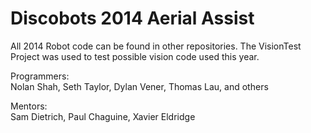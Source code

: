 Discobots 2014 Aerial Assist
=========
All 2014 Robot code can be found in other repositories. The VisionTest Project was used to test possible vision code used this year.  

Programmers:  
Nolan Shah, Seth Taylor, Dylan Vener, Thomas Lau, and others

Mentors:  
Sam Dietrich, Paul Chaguine, Xavier Eldridge
